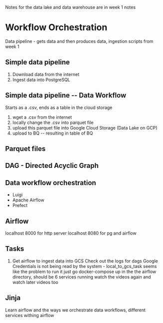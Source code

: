 Notes for the data lake and data warehouse are in week 1 notes

# Workflow Orchestration

Data pipeline - gets data and then produces data, ingestion scripts from week 1

## Simple data pipeline

1. Download data from the internet
2. Ingest data into PostgreSQL

## Simple data pipeline -- Data Workflow

Starts as a .csv, ends as a table in the cloud storage

1. wget a .csv from the internet
2. locally change the .csv into parquet file
3. upload this parquet file into Google Cloud Storage (Data Lake on GCP)
4. upload to BQ -- resulting in table of BQ

## Parquet files

## DAG - Directed Acyclic Graph

## Data workflow orchestration

- Luigi
- Apache Airflow
- Prefect

## Airflow


localhost 8000 for http server
localhost 8080 for pg and airflow


## Tasks

1. Get airflow to ingest data into GCS
Check out the logs for dags
Google Credentials is not being read by the system - local_to_gcs_task seems like the problem
to run it just go docker-compose up in the the airflow directory, should be 6 services running
watch the videos again and watch later videos too


## Jinja

Learn airflow and the ways we orchestrate data workflows, different services withing airflow